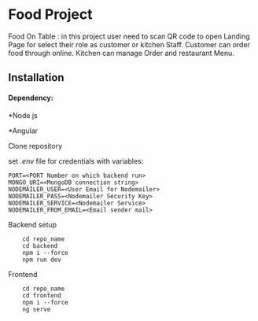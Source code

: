 
# Food Project

Food On Table : in this project user need to scan QR code to open Landing Page for select their role as customer or kitchen Staff.
Customer can order food through online.
Kitchen can manage Order and restaurant Menu.


## Installation
#### Dependency:

*Node js

*Angular

Clone repository

set *.env* file for credentials with variables:
```
PORT=<PORT Number on which backend run>
MONGO_URI=<MongoDB connection string>
NODEMAILER_USER=<User Email for Nodemailer>
NODEMAILER_PASS=<Nodemailer Security Key>
NODEMAILER_SERVICE=<Nodemailer Service>
NODEMAILER_FROM_EMAIL=<Email sender mail>

```


 Backend setup
```
    cd repo_name
    cd backend
    npm i --force
    npm run dev

```
Frontend
```
    cd repo_name
    cd frontend
    npm i --force
    ng serve
```
